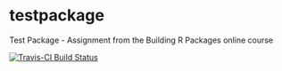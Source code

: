 # testpackage
Test Package - Assignment from the Building R Packages online course

[![Travis-CI Build Status](https://travis-ci.org/shaojl7/testpackage.svg?branch=master)](https://travis-ci.org/shaojl7/testpackage)
